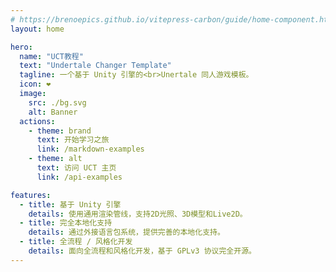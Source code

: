 ```yaml
---
# https://brenoepics.github.io/vitepress-carbon/guide/home-component.html
layout: home

hero:
  name: "UCT教程"
  text: "Undertale Changer Template"
  tagline: 一个基于 Unity 引擎的<br>Unertale 同人游戏模板。
  icon: ❤️
  image:
    src: ./bg.svg
    alt: Banner
  actions:
    - theme: brand
      text: 开始学习之旅
      link: /markdown-examples
    - theme: alt
      text: 访问 UCT 主页
      link: /api-examples

features:
  - title: 基于 Unity 引擎
    details: 使用通用渲染管线，支持2D光照、3D模型和Live2D。
  - title: 完全本地化支持
    details: 通过外接语言包系统，提供完善的本地化支持。
  - title: 全流程 / 风格化开发
    details: 面向全流程和风格化开发，基于 GPLv3 协议完全开源。
---
```


